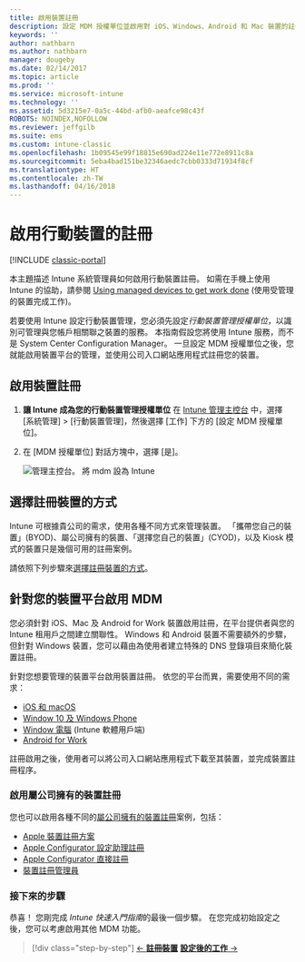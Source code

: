 ```yaml
---
title: 啟用裝置註冊
description: 設定 MDM 授權單位並啟用對 iOS、Windows、Android 和 Mac 裝置的註冊。
keywords: ''
author: nathbarn
ms.author: nathbarn
manager: dougeby
ms.date: 02/14/2017
ms.topic: article
ms.prod: ''
ms.service: microsoft-intune
ms.technology: ''
ms.assetid: 5d3215e7-0a5c-44bd-afb0-aeafce98c43f
ROBOTS: NOINDEX,NOFOLLOW
ms.reviewer: jeffgilb
ms.suite: ems
ms.custom: intune-classic
ms.openlocfilehash: 1b09545e99f18815e690ad224e11e772e8911c8a
ms.sourcegitcommit: 5eba4bad151be32346aedc7cbb0333d71934f8cf
ms.translationtype: HT
ms.contentlocale: zh-TW
ms.lasthandoff: 04/16/2018
---
```

# <a name="enable-enrollment-for-mobile-devices"></a>啟用行動裝置的註冊

[!INCLUDE [classic-portal](../includes/classic-portal.md)]

本主題描述 Intune 系統管理員如何啟用行動裝置註冊。 如需在手機上使用 Intune 的協助，請參閱 [Using managed devices to get work done](https://docs.microsoft.com/intune-user-help/company-portal-frequently-asked-questions) (使用受管理的裝置完成工作)。

若要使用 Intune 設定行動裝置管理，您必須先設定*行動裝置管理授權單位*，以識別可管理與您帳戶相關聯之裝置的服務。 本指南假設您將使用 Intune 服務，而不是 System Center Configuration Manager。 一旦設定 MDM 授權單位之後，您就能啟用裝置平台的管理，並使用公司入口網站應用程式註冊您的裝置。

## <a name="enable-device-enrollment"></a>啟用裝置註冊

1. **讓 Intune 成為您的行動裝置管理授權單位** 在 [Intune 管理主控台](https://manage.microsoft.com/) 中，選擇 [系統管理] > [行動裝置管理]，然後選擇 [工作] 下方的 [設定 MDM 授權單位]。  

2. 在 [MDM 授權單位] 對話方塊中，選擇 [是]。

    ![管理主控台。 將 mdm 設為 Intune](../media/intune-mdm-authority.png)

## <a name="choose-how-to-enroll-devices"></a>選擇註冊裝置的方式

Intune 可根據貴公司的需求，使用各種不同方式來管理裝置。 「攜帶您自己的裝置」(BYOD)、屬公司擁有的裝置、「選擇您自己的裝置」(CYOD)，以及 Kiosk 模式的裝置只是幾個可用的註冊案例。

請依照下列步驟來[選擇註冊裝置的方式](choose-how-to-enroll-devices1.md)。

## <a name="enable-mdm-for-your-device-platform"></a>針對您的裝置平台啟用 MDM
您必須針對 iOS、Mac 及 Android for Work 裝置啟用註冊，在平台提供者與您的 Intune 租用戶之間建立關聯性。 Windows 和 Android 裝置不需要額外的步驟，但針對 Windows 裝置，您可以藉由為使用者建立特殊的 DNS 登錄項目來簡化裝置註冊。

針對您想要管理的裝置平台啟用裝置註冊。 依您的平台而異，需要使用不同的需求：

- [iOS 和 macOS](/intune-classic/deploy-use/set-up-ios-and-mac-management-with-microsoft-intune)
- [Window 10 及 Windows Phone](/intune-classic/deploy-use/set-up-windows-device-management-with-microsoft-intune)
- [Window 電腦](/intune-classic/deploy-use/manage-windows-pcs-with-microsoft-intune) (Intune 軟體用戶端)
- [Android for Work](/intune-classic/deploy-use/set-up-android-for-work)

註冊啟用之後，使用者可以將公司入口網站應用程式下載至其裝置，並完成裝置註冊程序。

### <a name="enable-company-owned-device-enrollment"></a>啟用屬公司擁有的裝置註冊
您也可以啟用各種不同的[屬公司擁有的裝置註冊](/intune-classic/deploy-use/manage-corporate-owned-devices)案例，包括：
- [Apple 裝置註冊方案](/intune-classic/deploy-use/ios-device-enrollment-program-in-microsoft-intune)
- [Apple Configurator 設定助理註冊](/intune-classic/deploy-use/ios-setup-assistant-enrollment-in-microsoft-intune)
- [Apple Configurator 直接註冊](/intune-classic/deploy-use/ios-direct-enrollment-in-microsoft-intune)
- [裝置註冊管理員](/intune-classic/deploy-use/enroll-corporate-owned-devices-with-the-device-enrollment-manager-in-microsoft-intune)

### <a name="next-steps"></a>接下來的步驟
恭喜！ 您剛完成 *Intune 快速入門指南*的最後一個步驟。 在您完成初始設定之後，您可以考慮啟用其他 MDM 功能。

>[!div class="step-by-step"]
>[&larr; **註冊裝置**](./start-with-a-paid-subscription-to-microsoft-intune-step-8.md)     [**設定後的工作** &rarr;](./post-configuration-tasks.md)  
